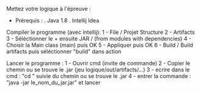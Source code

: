 Mettez votre logique à l'épreuve :
- Prérequis :
. Java 1.8
. Intellij Idea

Compiler le programme (avec intellij):
1 - File / Projet Structure
2 - Artifacts
3 - Séléctionner le + ensuite JAR / (from modules with dependencies)
4 - Choisir la Main class (main) puis OK
5 - Appliquer puis OK
6 - Build / Build artifacts puis séléctionner "build" dans action

Lancer le programme :
1 - Ouvrir cmd (invite de commande)
2 - Copier le chemin ou se trouve le .jar (jeu logique/out/artifacts/...)
3 - ecrire dans le cmd : "cd " suivie du chemin ou se trouve le .jar
4 - entrer la commande : "java -jar le_nom_du_jar.jar" et lancer